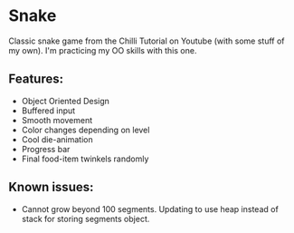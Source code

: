 # Snake
Classic snake game from the Chilli Tutorial on Youtube (with some stuff of my own). 
I'm practicing my OO skills with this one.

## Features:
- Object Oriented Design
- Buffered input
- Smooth movement
- Color changes depending on level
- Cool die-animation
- Progress bar
- Final food-item twinkels randomly

## Known issues:
- Cannot grow beyond 100 segments. Updating to use heap instead of stack for storing segments object.